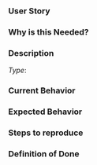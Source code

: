 ### User Story
 
[comment]: # (As a <user type>, I want to <task> so that <goal>.)


### Why is this Needed?

[comment]: # (Describe the problem and why this task is needed. Provide a description of the current state, what you would like to happen, and what actually happened)


### Description

[comment]: # (Feature or Bug? eg. Type: Bug)
*Type*:


### Current Behavior
[comment]: # (Describe what actually happened.)


### Expected Behavior
[comment]: # (Describe what you expected to happen.)


### Steps to reproduce
[comment]: # (Describe how we can replicate the bug step by step.)


### Definition of Done
[comment]: # (Any other information that would be useful, bullets are helpful.)
